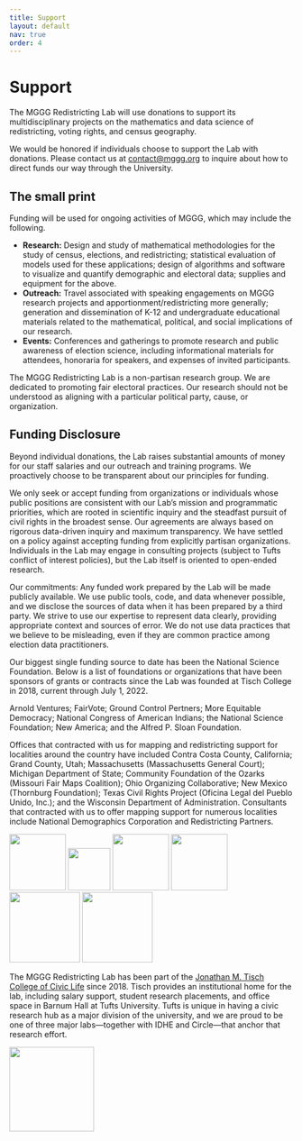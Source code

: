 ```yaml
---
title: Support
layout: default
nav: true
order: 4
---
```


# Support

The MGGG Redistricting Lab will use donations to support its multidisciplinary projects on the mathematics and data science of redistricting, voting rights, and census geography.

We would be honored if individuals choose to support the Lab with donations.  Please contact us at [contact@mggg.org](mailto:contact@mggg.org) to inquire about how to direct funds our way through the University.


## The small print

Funding will be used for ongoing activities of MGGG, which may include the following.

- **Research:** Design and study of mathematical methodologies for the study of census, elections, and redistricting; statistical evaluation of models used for these applications; design of algorithms and software to visualize and quantify demographic and electoral data; supplies and equipment for the above.
- **Outreach:** Travel associated with speaking engagements on MGGG research projects and apportionment/redistricting more generally; generation and dissemination of K-12 and undergraduate educational materials related to the mathematical, political, and social implications of our research.
- **Events:** Conferences and gatherings to promote research and public awareness of election science, including informational materials for attendees, honoraria for speakers, and expenses of invited participants.
<!-- - **Consulting:** Expert witnessing, scientific/GIS-based evidence collection, and other activities to support legal cases and civic projects for which the geometry of gerrymandering may be relevant. -->

The MGGG Redistricting Lab is a non-partisan research group. We are dedicated to promoting fair electoral practices. Our research should not be understood as aligning with a particular political party, cause, or organization.

## Funding Disclosure

Beyond individual donations, the Lab raises substantial amounts of money for our staff salaries and our outreach and training programs. We proactively choose to be transparent about our principles for funding. 

We only seek or accept funding from organizations or individuals whose public positions are consistent with our Lab’s mission and programmatic priorities, which are rooted in scientific inquiry and the steadfast pursuit of civil rights in the broadest sense. Our agreements are always based on rigorous data-driven inquiry and maximum transparency. We have settled on a policy against accepting funding from explicitly partisan organizations. Individuals in the Lab may engage in consulting projects (subject to Tufts conflict of interest policies), but the Lab itself is oriented to open-ended research.

Our commitments:  Any funded work prepared by the Lab will be made publicly available.  We use public tools, code, and data whenever possible, and we disclose the sources of data when it has been prepared by a third party. We strive to use our expertise to represent data clearly, providing appropriate context and sources of error. We do not use data practices that we believe to be misleading, even if they are common practice among election data practitioners.

Our biggest single funding source to date has been the National Science Foundation. Below is a list of foundations or organizations that have been sponsors of grants or contracts since the Lab was founded at Tisch College in 2018, current through July 1, 2022.

Arnold Ventures;
FairVote;
Ground Control Pertners;
More Equitable Democracy; 
National Congress of American Indians;
the National Science Foundation; 
New America;
and 
the Alfred P. Sloan Foundation.

Offices that contracted with us for mapping and redistricting support for localities around the country have included Contra Costa County, California; Grand County, Utah; Massachusetts (Massachusetts General Court); Michigan Department of State; Community Foundation of the Ozarks (Missouri Fair Maps Coalition); Ohio Organizing Collaborative; New Mexico (Thornburg Foundation); Texas Civil Rights Project (Oficina Legal del Pueblo Unido, Inc.); and the Wisconsin Department of Administration.  Consultants that contracted with us to offer mapping support for numerous localities include National Demographics Corporation and Redistricting Partners.

<div class="funders">
    <img src="/uploads/funding/Alfred_P._Sloan_Foundation_stacked_logo.png" height="100">
    <img src="/uploads/funding/New-America-logo.png" height="75">
    <img src="/uploads/funding/ground-control-partners-logo.png" height="100">
    <img src="/uploads/funding/med-logo.png" height="100">
    <img src="/uploads/funding/nsf-logo.png" height="125">
    <img src="/uploads/funding/gsoc-logo.png" height="125">
</div>

The MGGG Redistricting Lab has been part of the [Jonathan M. Tisch College of Civic Life](https://tischcollege.tufts.edu/) since 2018.  Tisch provides an institutional home for the lab, including salary support, student research placements, and office space in Barnum Hall at Tufts University. Tufts is unique in having a civic research hub as a major division of the university, and we are proud to be one of three major labs—together with IDHE and Circle—that anchor that research effort. 

<div class="funders">
<img src="/uploads/funding/tisch.png" height="150">
</div>
